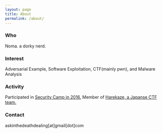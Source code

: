 ```yaml
---
layout: page
title: About
permalink: /about/
---
```

### Who
Noma. a dorky nerd.
### Interest
Adversarial Example, Software Exploitation, CTF(mainly pwn), and Malware Analysis
### Activity
Participated in [Security Camp in 2016.](http://www.security-camp.org/camp/index.html)
Member of [Harekaze, a Japanse CTF team.](https://harekaze.com)
### Contact
askinthedeathdealing[at]gmail[dot]com
